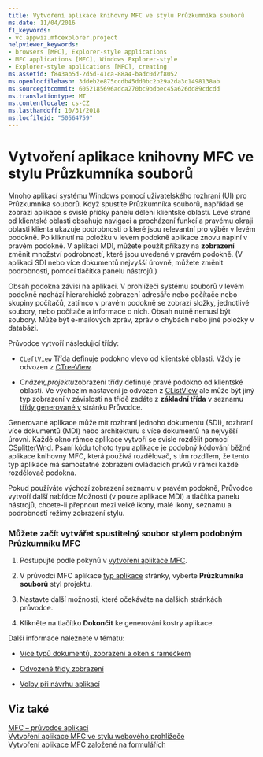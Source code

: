 ```yaml
---
title: Vytvoření aplikace knihovny MFC ve stylu Průzkumníka souborů
ms.date: 11/04/2016
f1_keywords:
- vc.appwiz.mfcexplorer.project
helpviewer_keywords:
- browsers [MFC], Explorer-style applications
- MFC applications [MFC], Windows Explorer-style
- Explorer-style applications [MFC], creating
ms.assetid: f843ab5d-2d5d-41ca-88a4-badc0d2f8052
ms.openlocfilehash: 3ddeb2e875ccdb45dd0bc2b29a2da3c1498138ab
ms.sourcegitcommit: 6052185696adca270bc9bdbec45a626dd89cdcdd
ms.translationtype: MT
ms.contentlocale: cs-CZ
ms.lasthandoff: 10/31/2018
ms.locfileid: "50564759"
---
```

# <a name="creating-a-file-explorer-style-mfc-application"></a>Vytvoření aplikace knihovny MFC ve stylu Průzkumníka souborů

Mnoho aplikací systému Windows pomocí uživatelského rozhraní (UI) pro Průzkumníka souborů. Když spustíte Průzkumníka souborů, například se zobrazí aplikace s svislé příčky panelu dělení klientské oblasti. Levé straně od klientské oblasti obsahuje navigaci a procházení funkcí a pravému okraji oblasti klienta ukazuje podrobnosti o které jsou relevantní pro výběr v levém podokně. Po kliknutí na položku v levém podokně aplikace znovu naplní v pravém podokně. V aplikaci MDI, můžete použít příkazy na **zobrazení** změnit množství podrobností, které jsou uvedené v pravém podokně. (V aplikaci SDI nebo více dokumentů nejvyšší úrovně, můžete změnit podrobnosti, pomocí tlačítka panelu nástrojů.)

Obsah podokna závisí na aplikaci. V prohlížeči systému souborů v levém podokně nachází hierarchické zobrazení adresáře nebo počítače nebo skupiny počítačů, zatímco v pravém podokně se zobrazí složky, jednotlivé soubory, nebo počítače a informace o nich. Obsah nutně nemusí být soubory. Může být e-mailových zpráv, zpráv o chybách nebo jiné položky v databázi.

Průvodce vytvoří následující třídy:

- `CLeftView` Třída definuje podokno vlevo od klientské oblasti. Vždy je odvozen z [CTreeView](../../mfc/reference/ctreeview-class.md).

- C*název_projektu*zobrazení třídy definuje pravé podokno od klientské oblasti. Ve výchozím nastavení je odvozen z [CListView](../../mfc/reference/clistview-class.md) ale může být jiný typ zobrazení v závislosti na třídě zadáte z **základní třída** v seznamu [třídy generované v](../../mfc/reference/generated-classes-mfc-application-wizard.md) stránku Průvodce.

Generované aplikace může mít rozhraní jednoho dokumentu (SDI), rozhraní více dokumentů (MDI) nebo architekturu s více dokumentů na nejvyšší úrovni. Každé okno rámce aplikace vytvoří se svisle rozdělit pomocí [CSplitterWnd](../../mfc/reference/csplitterwnd-class.md). Psaní kódu tohoto typu aplikace je podobný kódování běžné aplikace knihovny MFC, která používá rozdělovač, s tím rozdílem, že tento typ aplikace má samostatné zobrazení ovládacích prvků v rámci každé rozdělovač podokna.

Pokud používáte výchozí zobrazení seznamu v pravém podokně, Průvodce vytvoří další nabídce Možnosti (v pouze aplikace MDI) a tlačítka panelu nástrojů, chcete-li přepnout mezi velké ikony, malé ikony, seznamu a podrobností režimy zobrazení stylu.

### <a name="to-begin-creating-a-file-explorer-style-mfc-executable"></a>Můžete začít vytvářet spustitelný soubor stylem podobným Průzkumníku MFC

1. Postupujte podle pokynů v [vytvoření aplikace MFC](../../mfc/reference/creating-an-mfc-application.md).

1. V průvodci MFC aplikace [typ aplikace](../../mfc/reference/application-type-mfc-application-wizard.md) stránky, vyberte **Průzkumníka souborů** styl projektu.

1. Nastavte další možnosti, které očekáváte na dalších stránkách průvodce.

1. Klikněte na tlačítko **Dokončit** ke generování kostry aplikace.

Další informace naleznete v tématu:

- [Více typů dokumentů, zobrazení a oken s rámečkem](../../mfc/multiple-document-types-views-and-frame-windows.md)

- [Odvozené třídy zobrazení](../../mfc/derived-view-classes-available-in-mfc.md)

- [Volby při návrhu aplikací](../../mfc/application-design-choices.md)

## <a name="see-also"></a>Viz také

[MFC – průvodce aplikací](../../mfc/reference/mfc-application-wizard.md)<br/>
[Vytvoření aplikace MFC ve stylu webového prohlížeče](../../mfc/reference/creating-a-web-browser-style-mfc-application.md)<br/>
[Vytvoření aplikace MFC založené na formulářích](../../mfc/reference/creating-a-forms-based-mfc-application.md)

